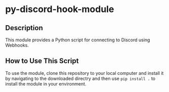 # py-discord-hook-module

## Description 

This module provides a Python script for connecting to Discord using Webhooks. 

## How to Use This Script 

To use the module, clone this repository to your local computer and install it by navigating to the downloaded directry and then use <code>pip install .</code> to install the module in your environment.
